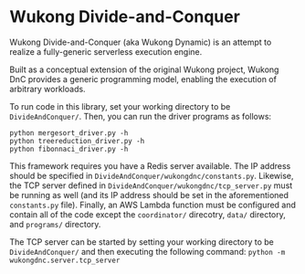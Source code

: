# Wukong Divide-and-Conquer

Wukong Divide-and-Conquer (aka Wukong Dynamic) is an attempt to realize a fully-generic serverless execution engine.

Built as a conceptual extension of the original Wukong project, Wukong DnC provides a generic programming model, enabling the execution of arbitrary workloads.

To run code in this library, set your working directory to be `DivideAndConquer/`. Then, you can run the driver programs as follows:
```
python mergesort_driver.py -h
python treereduction_driver.py -h
python fibonnaci_driver.py -h
```

<!---```
<>python -m wukongdnc.mergesort_driver -h
<>python -m wukongdnc.treereduction_driver -h
<>python -m wukongdnc.fibonnaci_driver -h
<>-->

This framework requires you have a Redis server available. The IP address should be specified in `DivideAndConquer/wukongdnc/constants.py`. Likewise, the TCP server
defined in `DivideAndConquer/wukongdnc/tcp_server.py` must be running as well (and its IP address should be set in the aforementioned `constants.py` file). Finally,
an AWS Lambda function must be configured and contain all of the code except the `coordinator/` direcotry, `data/` directory, and `programs/` directory.

The TCP server can be started by setting your working directory to be `DivideAndConquer/` and then executing the following command:
`python -m wukongdnc.server.tcp_server`